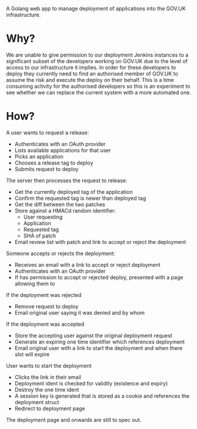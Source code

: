 
A Golang web app to manage deployment of applications into the GOV.UK infrastructure.

# Why?

We are unable to give permission to our deployment Jenkins instances to a significant subset
of the developers working on GOV.UK due to the level of access to our infrastructure it
implies. In order for these developers to deploy they currently need to find an authorised
member of GOV.UK to assume the risk and execute the deploy on their behalf. This is a time
consuming activity for the authorised developers so this is an experiment to see whether
we can replace the current system with a more automated one.

# How?

A user wants to request a release:
  - Authenticates with an OAuth provider
  - Lists available applications for that user
  - Picks an application
  - Chooses a release tag to deploy
  - Submits request to deploy

The server then processes the request to release:
  - Get the currently deployed tag of the application
  - Confirm the requested tag is newer than deployed tag
  - Get the diff between the two patches
  - Store against a HMACd random identifier:
    + User requesting
    + Application
    + Requested tag
    + SHA of patch
  - Email review list with patch and link to accept or reject the deployment

Someone accepts or rejects the deployment:
  - Receives an email with a link to accept or reject deployment
  - Authenticates with an OAuth provider
  - If has permission to accept or rejected deploy, presented with a page allowing them to

If the deployment was rejected
  - Remove request to deploy
  - Email original user saying it was denied and by whom

If the deployment was accepted
  - Store the accepting user against the original deployment request
  - Generate an expiring one time identifier which references deployment
  - Email original user with a link to start the deployment and when there slot will expire

User wants to start the deployment
  - Clicks the link in their email
  - Deployment ident is checked for validity (existence and expiry)
  - Destroy the one time ident
  - A session key is generated that is stored as a cookie and references the deployment struct
  - Redirect to deployment page

The deployment page and onwards are still to spec out.
